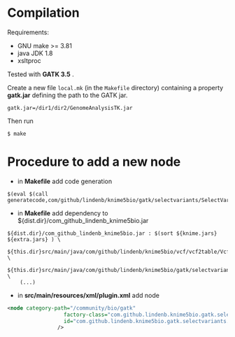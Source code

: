 
# Compilation

Requirements:

   * GNU make >= 3.81
   * java JDK 1.8
   * xsltproc

Tested with **GATK 3.5** .

Create a new file `local.mk` (in the `Makefile` directory) containing a property **gatk.jar** defining the path to the GATK jar.

```make
gatk.jar=/dir1/dir2/GenomeAnalysisTK.jar
```

Then run 

```bash
$ make
```

# Procedure to add a new node

* in **Makefile** add code generation

```make
$(eval $(call generatecode,com/github/lindenb/knime5bio/gatk/selectvariants/SelectVariants,1,,,,))
```

* in **Makefile** add dependency to ${dist.dir}/com_github_lindenb_knime5bio.jar

```make
${dist.dir}/com_github_lindenb_knime5bio.jar : $(sort ${knime.jars} ${extra.jars} ) \
	${this.dir}src/main/java/com/github/lindenb/knime5bio/vcf/vcf2table/VcfToTableNodeModel.java \
	${this.dir}src/main/java/com/github/lindenb/knime5bio/gatk/selectvariants/SelectVariantsNodeModel.java \
	(...)
```
* in **src/main/resources/xml/plugin.xml** add node

```xml
<node category-path="/community/bio/gatk"
		    	  factory-class="com.github.lindenb.knime5bio.gatk.selectvariants.SelectVariantsNodeFactory"
		    	  id="com.github.lindenb.knime5bio.gatk.selectvariants.SelectVariantsNodeFactory"
				/>
```


